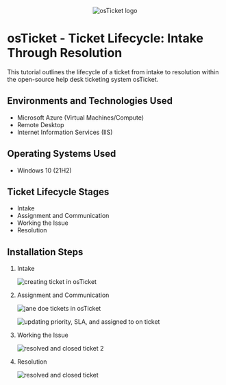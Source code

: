 <p align="center">
<img src="https://i.imgur.com/Clzj7Xs.png" alt="osTicket logo"/>
</p>

<h1>osTicket - Ticket Lifecycle: Intake Through Resolution</h1>
This tutorial outlines the lifecycle of a ticket from intake to resolution within the open-source help desk ticketing system osTicket.<br />



<h2>Environments and Technologies Used</h2>

- Microsoft Azure (Virtual Machines/Compute)
- Remote Desktop
- Internet Information Services (IIS)

<h2>Operating Systems Used </h2>

- Windows 10</b> (21H2)

<h2>Ticket Lifecycle Stages</h2>

- Intake
- Assignment and Communication
- Working the Issue
- Resolution


<h2>Installation Steps</h2>

1. Intake

   ![creating ticket in osTicket](https://github.com/meganhoose/ticket-lifecycle/assets/142938638/9d78f21b-17f0-4edc-83e5-f06d591e6b58)


2. Assignment and Communication

   ![jane doe tickets in osTicket](https://github.com/meganhoose/ticket-lifecycle/assets/142938638/0ee69c25-7a1a-4858-b746-738396dd519e)


   ![updating priority, SLA, and assigned to on ticket](https://github.com/meganhoose/ticket-lifecycle/assets/142938638/1768e9cc-1242-4ebb-936b-ab0245b3488d)




4. Working the Issue

   ![resolved and closed ticket 2](https://github.com/meganhoose/ticket-lifecycle/assets/142938638/9add28f6-1505-46d8-bdc5-f6e1ec3fef9d)



5. Resolution

   ![resolved and closed ticket](https://github.com/meganhoose/ticket-lifecycle/assets/142938638/e61d3648-b14a-4e83-80e3-11918d8545b8)



